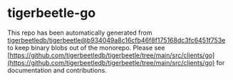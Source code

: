 # tigerbeetle-go
This repo has been automatically generated from [tigerbeetledb/tigerbeetle@b934049a8c16cfb46f8f175168dc3fc6451f753e](https://github.com/tigerbeetledb/tigerbeetle/commit/b934049a8c16cfb46f8f175168dc3fc6451f753e) to keep binary blobs out of the monorepo. Please see [https://github.com/tigerbeetledb/tigerbeetle/tree/main/src/clients/go](https://github.com/tigerbeetledb/tigerbeetle/tree/main/src/clients/go) for documentation and contributions.
